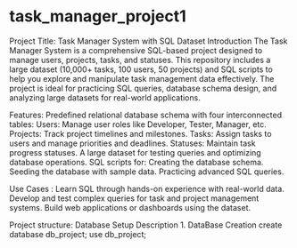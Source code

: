 # task_manager_project1
Project Title: Task Manager System with SQL Dataset
Introduction
The Task Manager System is a comprehensive SQL-based project designed to manage users, projects, tasks, and statuses. 
This repository includes a large dataset (10,000+ tasks, 100 users, 50 projects) and SQL scripts to help you explore 
and manipulate task management data effectively.
The project is ideal for practicing SQL queries, database schema design, and analyzing large datasets for real-world 
applications.

Features: 
Predefined relational database schema with four interconnected tables:
Users: Manage user roles like Developer, Tester, Manager, etc.
Projects: Track project timelines and milestones.
Tasks: Assign tasks to users and manage priorities and deadlines.
Statuses: Maintain task progress statuses.
A large dataset for testing queries and optimizing database operations.
SQL scripts for:
Creating the database schema.
Seeding the database with sample data.
Practicing advanced SQL queries.

Use Cases :
Learn SQL through hands-on experience with real-world data.
Develop and test complex queries for task and project management systems.
Build web applications or dashboards using the dataset.

Project structure:
Database Setup Description
    1. DataBase Creation
   create database db_project;
   use db_project;



